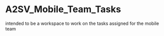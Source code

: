 # A2SV_Mobile_Team_Tasks
intended to be a workspace to work on the tasks assigned for the mobile team
